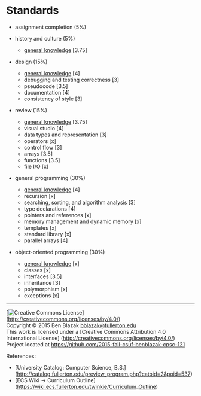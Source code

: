 # Standards

- assignment completion (5%)

- history and culture (5%)
    - [general knowledge][] [3.75]

- design (15%)
    - [general knowledge][] [4]
    - debugging and testing correctness [3]
    - pseudocode [3.5]
    - documentation [4]
    - consistency of style [3]

- review (15%)
    - [general knowledge][] [3.75]
    - visual studio [4]
    - data types and representation [3]
    - operators [x]
    - control flow [3]
    - arrays [3.5]
    - functions [3.5]
    - file I/O [x]

- general programming (30%)
    - [general knowledge][] [4]
    - recursion [x]
    - searching, sorting, and algorithm analysis [3]
    - type declarations [4]
    - pointers and references [x]
    - memory management and dynamic memory [x]
    - templates [x]
    - standard library [x]
    - parallel arrays [4]

- object-oriented programming (30%)
    - [general knowledge][] [x]
    - classes [x]
    - interfaces [3.5]
    - inheritance [3]
    - polymorphism [x]
    - exceptions [x]


[general knowledge]: ./standards-general-knowledge.md

-------------------------------------------------------------------------------
[![Creative Commons License](https://i.creativecommons.org/l/by/4.0/88x31.png)]
(http://creativecommons.org/licenses/by/4.0/)  
Copyright &copy; 2015 Ben Blazak <bblazak@fullerton.edu>  
This work is licensed under a [Creative Commons Attribution 4.0 International
License] (http://creativecommons.org/licenses/by/4.0/)  
Project located at <https://github.com/2015-fall-csuf-benblazak-cpsc-121>

References:
- [University Catalog: Computer Science, B.S.]
  (http://catalog.fullerton.edu/preview_program.php?catoid=2&poid=537)
- [ECS Wiki -> Curriculum Outline]
  (https://wiki.ecs.fullerton.edu/twinkie/Curriculum_Outline)


